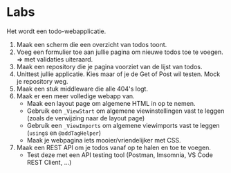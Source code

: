 # Labs

Het wordt een todo-webapplicatie.

1. Maak een scherm die een overzicht van todos toont.
2. Voeg een formulier toe aan jullie pagina om nieuwe todos toe te voegen.
   => met validaties uiteraard.
3. Maak een repository die je pagina voorziet van de lijst van todos.
4. Unittest jullie applicatie. Kies maar of je de Get of Post wil testen. Mock je repository weg.
5. Maak een stuk middleware die alle 404's logt.
6. Maak er een meer volledige webapp van.
   * Maak een layout page om algemene HTML in op te nemen.
   * Gebruik een `_ViewStart` om algemene viewinstellingen vast te leggen (zoals de verwijzing naar de layout page)
   * Gebruik een `_ViewImports` om algemene viewimports vast te leggen (`using`s en `@addTagHelper`)
   * Maak je webpagina iets mooier/vriendelijker met CSS.
7. Maak een REST API om je todos vanaf op te halen en toe te voegen.
   * Test deze met een API testing tool (Postman, Imsomnia, VS Code REST Client, ...)